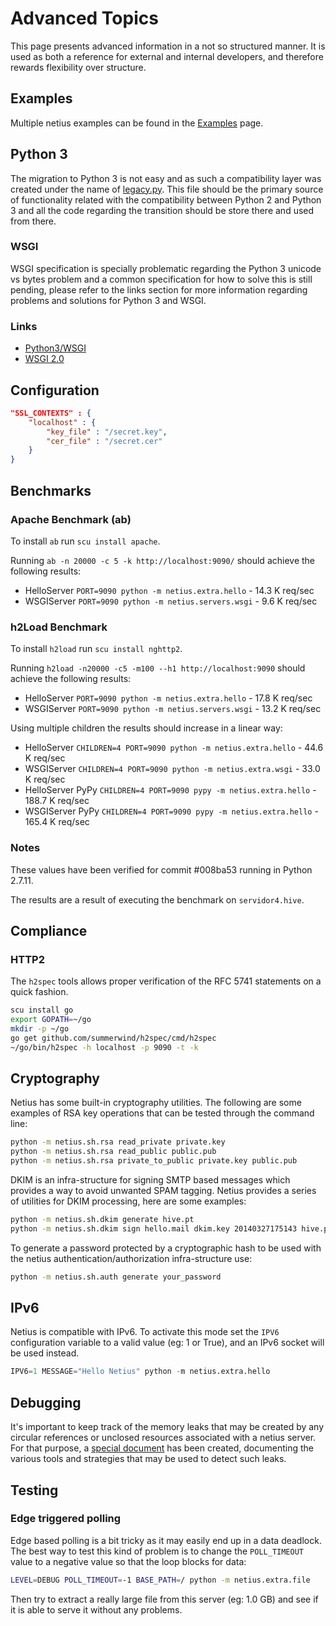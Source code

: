 # Advanced Topics

This page presents advanced information in a not so structured manner. It is used as both a reference
for external and internal developers, and therefore rewards flexibility over structure.

## Examples

Multiple netius examples can be found in the [Examples](examples.md) page.

## Python 3

The migration to Python 3 is not easy and as such a compatibility layer was created under the name of
[legacy.py](../src/netius/base/legacy.py). This file should be the primary source of functionality related
with the compatibility between Python 2 and Python 3 and all the code regarding the transition should
be store there and used from there.

### WSGI

WSGI specification is specially problematic regarding the Python 3 unicode vs bytes problem and a common
specification for how to solve this is still pending, please refer to the links section for more information
regarding problems and solutions for Python 3 and WSGI.

### Links

* [Python3/WSGI](http://wsgi.readthedocs.org/en/latest/python3.html)
* [WSGI 2.0](http://wsgi.readthedocs.org/en/latest/proposals-2.0.html)

## Configuration

```json
"SSL_CONTEXTS" : {
    "localhost" : {
        "key_file" : "/secret.key",
        "cer_file" : "/secret.cer"
    }
}
```

## Benchmarks

### Apache Benchmark (ab)

To install `ab` run `scu install apache`.

Running `ab -n 20000 -c 5 -k http://localhost:9090/` should achieve the following results:

* HelloServer `PORT=9090 python -m netius.extra.hello` - 14.3 K req/sec
* WSGIServer `PORT=9090 python -m netius.servers.wsgi` - 9.6 K req/sec

### h2Load Benchmark

To install `h2load` run `scu install nghttp2`.

Running `h2load -n20000 -c5 -m100 --h1 http://localhost:9090` should achieve the following results:

* HelloServer `PORT=9090 python -m netius.extra.hello` - 17.8 K req/sec
* WSGIServer `PORT=9090 python -m netius.servers.wsgi` - 13.2 K req/sec

Using multiple children the results should increase in a linear way:

* HelloServer `CHILDREN=4 PORT=9090 python -m netius.extra.hello` - 44.6 K req/sec
* WSGIServer `CHILDREN=4 PORT=9090 python -m netius.extra.wsgi` - 33.0 K req/sec
* HelloServer PyPy `CHILDREN=4 PORT=9090 pypy -m netius.extra.hello` - 188.7 K req/sec
* WSGIServer PyPy `CHILDREN=4 PORT=9090 pypy -m netius.extra.hello` - 165.4 K req/sec

### Notes

These values have been verified for commit #008ba53 running in Python 2.7.11.

The results are a result of executing the benchmark on `servidor4.hive`.

## Compliance

### HTTP2

The `h2spec` tools allows proper verification of the RFC 5741 statements on a quick fashion.

```bash
scu install go
export GOPATH=~/go
mkdir -p ~/go
go get github.com/summerwind/h2spec/cmd/h2spec
~/go/bin/h2spec -h localhost -p 9090 -t -k
```

## Cryptography

Netius has some built-in cryptography utilities. The following are some
examples of RSA key operations that can be tested through the command line:

```bash
python -m netius.sh.rsa read_private private.key
python -m netius.sh.rsa read_public public.pub
python -m netius.sh.rsa private_to_public private.key public.pub
```

DKIM is an infra-structure for signing SMTP based messages which provides a way to avoid unwanted
SPAM tagging. Netius provides a series of utilities for DKIM processing, here are some examples:

```bash
python -m netius.sh.dkim generate hive.pt
python -m netius.sh.dkim sign hello.mail dkim.key 20140327175143 hive.pt
```

To generate a password protected by a cryptographic hash to be used with the netius
authentication/authorization infra-structure use:

```bash
python -m netius.sh.auth generate your_password
```

## IPv6

Netius is compatible with IPv6. To activate this mode set the `IPV6` configuration variable
to a valid value (eg: 1 or True), and an IPv6 socket will be used instead.

```python
IPV6=1 MESSAGE="Hello Netius" python -m netius.extra.hello
```

## Debugging

It's important to keep track of the memory leaks that may be created by any circular references or
unclosed resources associated with a netius server. For that purpose, a [special document](leak.md) has
been created, documenting the various tools and strategies that may be used to detect such leaks.

## Testing

### Edge triggered polling

Edge based polling is a bit tricky as it may easily end up in a data deadlock. The best way to test this
kind of problem is to change the `POLL_TIMEOUT` value to a negative value so that the loop blocks for data:

```bash
LEVEL=DEBUG POLL_TIMEOUT=-1 BASE_PATH=/ python -m netius.extra.file
```

Then try to extract a really large file from this server (eg: 1.0 GB) and see if it is able to serve it
without any problems.
